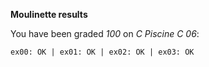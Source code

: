 **Moulinette results**

You have been graded *100* on *C Piscine C 06*:
```
ex00: OK | ex01: OK | ex02: OK | ex03: OK
```
